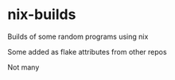 # nix-builds

Builds of some random programs using nix

Some added as flake attributes from other repos

Not many
